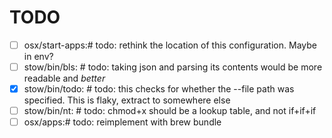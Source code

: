 TODO
====

- [ ] osx/start-apps:# todo: rethink the location of this configuration. Maybe in env?
- [ ] stow/bin/bls:  # todo: taking json and parsing its contents would be more readable and _better_
- [x] stow/bin/todo:      # todo: this checks for whether the --file path was specified. This is flaky, extract to somewhere else
- [ ] stow/bin/nt:  # todo: chmod+x should be a lookup table, and not if+if+if
- [ ] osx/apps:# todo: reimplement with brew bundle
